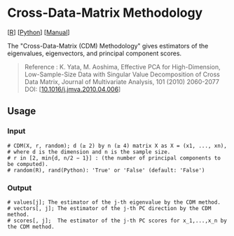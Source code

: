 # **Cross-Data-Matrix Methodology**
   [[R](CDM.r)] [[Python](CDM.py)] [[Manual](CDM.pdf)]

   The "Cross-Data-Matrix (CDM) Methodology" gives estimators of the eigenvalues, eigenvectors, and principal component scores.
   
   >   Reference : K. Yata, M. Aoshima, Effective PCA for High-Dimension, Low-Sample-Size Data with Singular Value Decomposition of Cross Data Matrix, Journal of Multivariate Analysis, 101 (2010) 2060-2077  
      DOI: [[10.1016/j.jmva.2010.04.006](https://www.sciencedirect.com/science/article/pii/S0047259X10000904)]

## Usage
### Input
```{r}
# CDM(X, r, random); d (≥ 2) by n (≥ 4) matrix X as X = (x1, ..., xn),
# where d is the dimension and n is the sample size.
# r in [2, min{d, n/2 − 1}] : (the number of principal components to be computed).
# random(R), rand(Python): 'True' or 'False' (default: 'False')
```

### Output
```{r}
# values[j]; The estimator of the j-th eigenvalue by the CDM method.
# vectors[, j]; The estimator of the j-th PC direction by the CDM method.
# scores[, j];  The estimator of the j-th PC scores for x_1,...,x_n by the CDM method.
```
